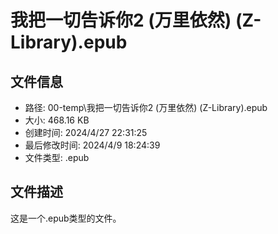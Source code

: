 ﻿# 我把一切告诉你2 (万里依然) (Z-Library).epub

## 文件信息
- 路径: 00-temp\我把一切告诉你2 (万里依然) (Z-Library).epub
- 大小: 468.16 KB
- 创建时间: 2024/4/27 22:31:25
- 最后修改时间: 2024/4/9 18:24:39
- 文件类型: .epub

## 文件描述
这是一个.epub类型的文件。

